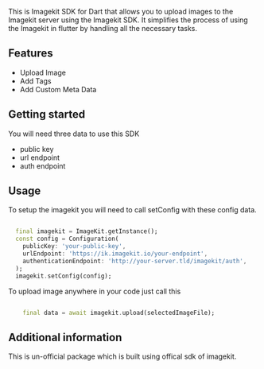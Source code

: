 This is Imagekit SDK for Dart that allows you to upload images to the Imagekit server using the Imagekit SDK. It simplifies the process of using the Imagekit in flutter by handling all the necessary tasks.

## Features

- Upload Image
- Add Tags
- Add Custom Meta Data

## Getting started

You will need three data to use this SDK

- public key
- url endpoint
- auth endpoint

## Usage

To setup the imagekit you will need to call setConfig with these config data.

```dart

  final imagekit = ImageKit.getInstance();
  const config = Configuration(
    publicKey: 'your-public-key',
    urlEndpoint: 'https://ik.imagekit.io/your-endpoint',
    authenticationEndpoint: 'http://your-server.tld/imagekit/auth',
  );
  imagekit.setConfig(config);

```

To upload image anywhere in your code just call this

```dart

    final data = await imagekit.upload(selectedImageFile);

```

## Additional information

This is un-official package which is built using offical sdk of imagekit.
